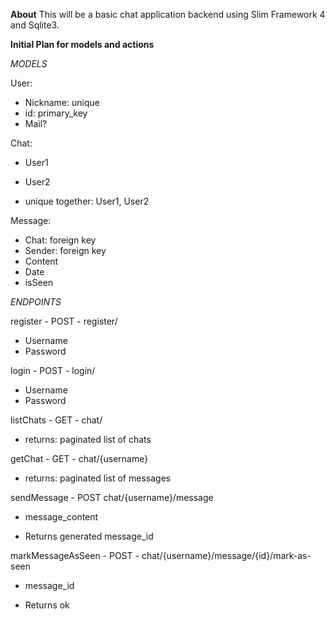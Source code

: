 **About**
This will be a basic chat application backend using Slim Framework 4 and Sqlite3.

**Initial Plan for models and actions**

*MODELS*

User:
- Nickname: unique
- id: primary_key
- Mail?

Chat:
- User1
- User2

- unique together: User1, User2

Message:
- Chat: foreign key
- Sender: foreign key
- Content
- Date
- isSeen

*ENDPOINTS*

register - POST - register/
- Username
- Password

login - POST - login/
- Username
- Password

listChats - GET - chat/
- returns: paginated list of chats

getChat - GET - chat/{username}
- returns: paginated list of messages

sendMessage - POST chat/{username}/message
- message_content

- Returns generated message_id

markMessageAsSeen - POST - chat/{username}/message/{id}/mark-as-seen
- message_id

- Returns ok
